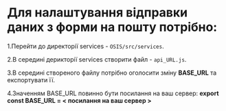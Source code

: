 # Для налаштування відправки даних з форми на пошту потрібно:

1.Перейти до директорії services - `OSIS/src/services`.

2.В середині дерикторії services створити файл - `api_URL.js`.

3.В середині створеного файлу потрібно оголосити зміну **BASE_URL** та експортувати її.

4.Значенням BASE_URL повинно бути посилання на ваш сервер: 
  **export const BASE_URL = < посилання на ваш сервер >**

